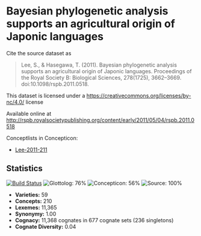 # Bayesian phylogenetic analysis supports an agricultural origin of Japonic languages

Cite the source dataset as

> Lee, S., & Hasegawa, T. (2011). Bayesian phylogenetic analysis supports an agricultural origin of Japonic languages. Proceedings of the Royal Society B: Biological Sciences, 278(1725), 3662–3669. doi:10.1098/rspb.2011.0518.

This dataset is licensed under a https://creativecommons.org/licenses/by-nc/4.0/ license

Available online at http://rspb.royalsocietypublishing.org/content/early/2011/05/04/rspb.2011.0518

Conceptlists in Concepticon:
- [Lee-2011-211](http://concepticon.clld.org/contributions/Lee-2011-211)

## Statistics


[![Build Status](https://travis-ci.org/None.svg?branch=master)](https://travis-ci.org/None)
![Glottolog: 76%](https://img.shields.io/badge/Glottolog-76%25-yellow.svg "Glottolog: 76%")
![Concepticon: 56%](https://img.shields.io/badge/Concepticon-56%25-red.svg "Concepticon: 56%")
![Source: 100%](https://img.shields.io/badge/Source-100%25-brightgreen.svg "Source: 100%")

- **Varieties:** 59
- **Concepts:** 210
- **Lexemes:** 11,365
- **Synonymy:** 1.00
- **Cognacy:** 11,368 cognates in 677 cognate sets (236 singletons)
- **Cognate Diversity:** 0.04